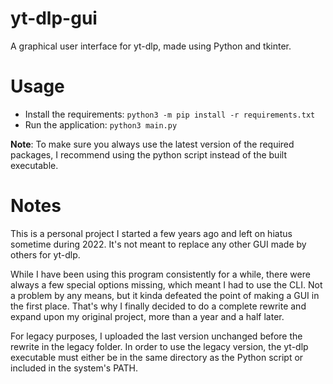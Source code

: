# yt-dlp-gui
A graphical user interface for yt-dlp, made using Python and tkinter.

# Usage
- Install the requirements: `python3 -m pip install -r requirements.txt`
- Run the application: `python3 main.py`

**Note**: To make sure you always use the latest version of the required packages, I recommend using the python script instead of the built executable.

# Notes
This is a personal project I started a few years ago and left on hiatus sometime during 2022.
It's not meant to replace any other GUI made by others for yt-dlp.

While I have been using this program consistently for a while, there were always a few special options missing,
which meant I had to use the CLI. Not a problem by any means, but it kinda defeated the point of making a GUI in the
first place. That's why I finally decided to do a complete rewrite and expand upon my original project, more than a year
and a half later.

For legacy purposes, I uploaded the last version unchanged before the rewrite in the legacy folder.
In order to use the legacy version, the yt-dlp executable must either be in the same directory as the Python script or included in the system's PATH.
